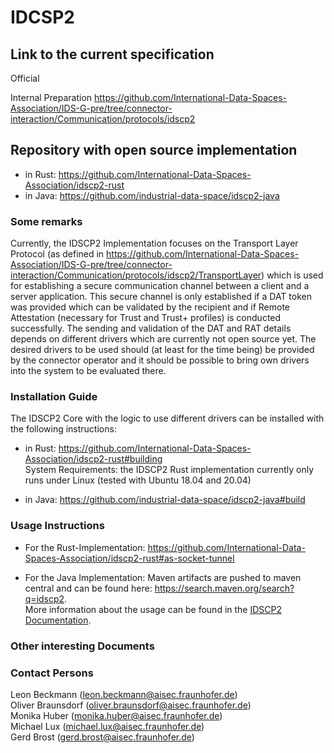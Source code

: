 # IDCSP2

## Link to the current specification
Official

Internal Preparation
https://github.com/International-Data-Spaces-Association/IDS-G-pre/tree/connector-interaction/Communication/protocols/idscp2

## Repository with open source implementation
* in Rust: https://github.com/International-Data-Spaces-Association/idscp2-rust
* in Java: https://github.com/industrial-data-space/idscp2-java

### Some remarks
Currently, the IDSCP2 Implementation focuses on the Transport Layer Protocol (as defined in https://github.com/International-Data-Spaces-Association/IDS-G-pre/tree/connector-interaction/Communication/protocols/idscp2/TransportLayer) which is used for establishing a secure communication channel between a client and a server application.
This secure channel is only established if a DAT token was provided which can be validated by the recipient and if Remote Attestation (necessary for Trust and Trust+ profiles) is conducted successfully. The sending and validation of the DAT and RAT details depends on different drivers which are currently not open source yet. The desired drivers to be used should (at least for the time being) be provided by the connector operator and it should be possible to bring own drivers into the system to be evaluated there.

### Installation Guide
The IDSCP2 Core with the logic to use different drivers can be installed with the following instructions:

* in Rust: https://github.com/International-Data-Spaces-Association/idscp2-rust#building  
System Requirements: the IDSCP2 Rust implementation currently only runs under Linux (tested with Ubuntu 18.04 and 20.04)

* in Java: https://github.com/industrial-data-space/idscp2-java#build

### Usage Instructions
* For the Rust-Implementation:
https://github.com/International-Data-Spaces-Association/idscp2-rust#as-socket-tunnel

* For the Java Implementation: 
Maven artifacts are pushed to maven central and can be found here: https://search.maven.org/search?q=idscp2.  
More information about the usage can be found in the [IDSCP2 Documentation](https://github.com/industrial-data-space/idscp2-java/wiki).

### Other interesting Documents

### Contact Persons
Leon Beckmann (leon.beckmann@aisec.fraunhofer.de)  
Oliver Braunsdorf (oliver.braunsdorf@aisec.fraunhofer.de)  
Monika Huber (monika.huber@aisec.fraunhofer.de)  
Michael Lux (michael.lux@aisec.fraunhofer.de)  
Gerd Brost (gerd.brost@aisec.fraunhofer.de)  
